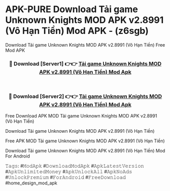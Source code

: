 # APK-PURE Download Tải game Unknown Knights MOD APK v2.8991 (Vô Hạn Tiền) Mod APK - (z6sgb)
Download Tải game Unknown Knights MOD APK v2.8991 (Vô Hạn Tiền) Free Mod APK

<div align="center">
<h3>🔴 Download [Server1] 👉👉 <a href="https://apk-comot.site?title=Tải_game_Unknown_Knights_MOD_APK_v2.8991_(Vô_Hạn_Tiền)">Tải game Unknown Knights MOD APK v2.8991 (Vô Hạn Tiền) Mod Apk</a></h3><br>

<h3>🔴 Download [Server2] 👉👉 <a href="https://apk-comot.site?title=Tải_game_Unknown_Knights_MOD_APK_v2.8991_(Vô_Hạn_Tiền)">Tải game Unknown Knights MOD APK v2.8991 (Vô Hạn Tiền) Mod Apk</a></h3>
</div>


Free Download APK MOD Tải game Unknown Knights MOD APK v2.8991 (Vô Hạn Tiền)

Download Tải game Unknown Knights MOD APK v2.8991 (Vô Hạn Tiền) 

Free APK MOD Tải game Unknown Knights MOD APK v2.8991 (Vô Hạn Tiền) 

Download Tải game Unknown Knights MOD APK v2.8991 (Vô Hạn Tiền) Mod For Android

𝚃𝚊𝚐𝚜: #𝙼𝚘𝚍𝙰𝚙𝚔 #𝙳𝚘𝚠𝚗𝚕𝚘𝚊𝚍𝙼𝚘𝚍𝙰𝚙𝚔 #𝙰𝚙𝚔𝙻𝚊𝚝𝚎𝚜𝚝𝚅𝚎𝚛𝚜𝚒𝚘𝚗 #𝙰𝚙𝚔𝚄𝚗𝚕𝚒𝚖𝚒𝚝𝚎𝚍𝙼𝚘𝚗𝚎𝚢 #𝙰𝚙𝚔𝚄𝚗𝚕𝚘𝚌𝚔𝙰𝚕𝚕 #𝙰𝚙𝚔𝙽𝚘𝙰𝚍𝚜 #𝚄𝚗𝚕𝚘𝚌𝚔𝙿𝚛𝚎𝚖𝚒𝚞𝚖 #𝙵𝚘𝚛𝙰𝚗𝚍𝚛𝚘𝚒𝚍 #𝙵𝚛𝚎𝚎𝙳𝚘𝚠𝚗𝚕𝚘𝚊𝚍 #home_design_mod_apk